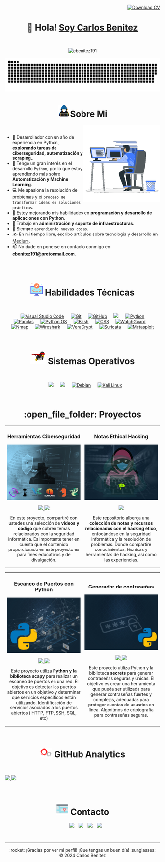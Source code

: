 <p align="right">
    <a href="https://drive.google.com/uc?export=download&id=1B04znJ2yy6ZliCVJV98nvDG-iJls9-Dp" download="CV_CarlosBenitez.pdf">
        <img src="https://img.shields.io/badge/Descargar%20CV-%23007BFF.svg?style=plastic&logo=download&logoColor=white" alt="Download CV" height="30px" width="160px" />
    </a>
</p>


<!-- Welcome profile -->
<div align="center">
<h1 align="center">👋 Hola! <a href="https://cbenitez.net">Soy Carlos Benitez</a></h1>
</div>

<!-- Profile views -->
<br>
<p align = "center">
	<img src="https://komarev.com/ghpvc/?username=cbenitez191&label=Profile%20views&color=brightgreen&style=plastic?" alt="cbenitez191" height=20px, width=140px/> 
</p>
<p align = "center">
	<img src = "https://github.com/cbenitez191/cbenitez191/blob/main/img/github-contribution-grid-snake.svg?" alt = "Snake Game"/>
</p>

<!-- About Me -->

<h1 align="center"><img src = "https://github.com/cbenitez191/cbenitez191/blob/main/img/about_me.gif?raw=true" width = 40px></picture>Sobre Mi</h1>

<picture> <img align="right" src="https://github.com/cbenitez191/cbenitez191/blob/main/img/Right_Side.gif?raw=true" width = 250px></picture>

<br>

- 🐍 Desarrollador con un año de experiencia en Python, **explorando tareas de ciberseguridad, automatización y scraping.**.
- 🔭 Tengo un gran interés en el desarrollo `Python`, por lo que estoy aprendiendo más sobre **Automatización y Machine Learning**.
- 💻 Me apasiona la resolución de problemas y el `proceso de transformar ideas en soluciones prácticas`.
- 🌱 Estoy mejorando mis habilidades en **programación y desarrollo de aplicaciones con Python**.
- 💼 Trabajo en **administración y soporte de infraestructuras**.
- 📝 Siempre `aprendiendo nuevas cosas`.
- ✍️ En mi tiempo libre, escribo artículos sobre tecnología y desarrollo en [Medium](https://medium.com/@cbenitez191).
- 📫 No dude en ponerse en contacto conmigo en **cbenitez191@protonmail.com**.



<br><br>

<!-- Tools & Software -->

<h1 align="center"><picture> <img src = "https://github.com/cbenitez191/cbenitez191/blob/main/img/software.png?raw=true" width = 40px>  </picture> Habilidades Técnicas</h1>
 <br>
 
<p align="center">
  &emsp;
    <a href="https://code.visualstudio.com/">
    <img src="https://img.shields.io/badge/Visual%20Studio%20Code-%23007ACC.svg?style=plastic&logo=visual-studio-code&logoColor=white" alt="Visual Studio Code"></a>
  &emsp;
    <a href="#"><img alt="Git" src="https://img.shields.io/badge/Git%20-%23F05033.svg?style=plastic&logo=git&logoColor=white"></a>
  &emsp;
    <a href="#"><img alt="GitHub" src="https://img.shields.io/badge/github-%23181717.svg?style=plastic&logo=github&logoColor=white"></a>
  &emsp;
    <a href="#"><img src="https://img.shields.io/badge/mysql-%234479A1.svg?&style=plastic&logo=mysql&logoColor=white"/></a>
  &emsp;
    <a href="https://www.python.org/">
    <img alt="Python" src="https://img.shields.io/badge/Python-%233B77A0.svg?style=plastic&logo=python&logoColor=white"></a>
  &emsp;
    <a href="https://pandas.pydata.org/">
    <img src="https://img.shields.io/badge/Pandas-%230A8E3D.svg?style=plastic&logo=pandas&logoColor=white" alt="Pandas"></a>
  &emsp;
    <a href="https://docs.python.org/3/library/os.html">
    <img src="https://img.shields.io/badge/Python%20OS-%234B8BBE.svg?style=plastic&logo=python&logoColor=white" alt="Python OS"></a>
  &emsp;
    <a href="https://www.gnu.org/software/bash/">
    <img alt="Bash" src="https://img.shields.io/badge/Bash-%234EAA27.svg?style=plastic&logo=gnu-bash&logoColor=white"></a> 
  &emsp;
    <a href="https://www.w3.org/Style/CSS/">
    <img alt="CSS" src="https://img.shields.io/badge/CSS-%231572B6.svg?style=plastic&logo=css3&logoColor=white"></a>
  &emsp;
    <a href="https://www.watchguard.com/">
    <img src="https://img.shields.io/badge/WatchGuard-%23D92D2A.svg?style=plastic&logo=watchguard&logoColor=white" alt="WatchGuard"></a>
  &emsp;	
    <a href="https://nmap.org/">
    <img alt="Nmap" src="https://img.shields.io/badge/Nmap-%23F6F22D.svg?style=plastic&logo=nmap&logoColor=black"></a>
  &emsp;
     <a href="https://www.wireshark.org/">
    <img alt="Wireshark" src="https://img.shields.io/badge/Wireshark-%232C5C93.svg?style=plastic&logo=wireshark&logoColor=white"></a>
  &emsp;
     <a href="https://www.veracrypt.fr/en/Home.html">
    <img alt="VeraCrypt" src="https://img.shields.io/badge/VeraCrypt-%233D5B9A.svg?style=plastic&logo=veracrypt&logoColor=white"></a>
  &emsp;
     <a href="https://suricata-ids.org/">
    <img alt="Suricata" src="https://img.shields.io/badge/Suricata-%23B22B27.svg?style=plastic&logo=suricata&logoColor=white"></a>
  &emsp;
     <a href="https://www.metasploit.com/">
    <img alt="Metasploit" src="https://img.shields.io/badge/Metasploit-%23000C0C.svg?style=plastic&logo=metasploit&logoColor=white"></a>
  
</p>
<br>

<!-- Operating systems -->

 <h1 align="center"><picture> <img src = "https://github.com/cbenitez191/cbenitez191/blob/main/img/OS.gif?raw=true" width = 50px>  </picture>Sistemas Operativos</h1>
 <br>
 
<p align="center">
  &emsp;
    <a href="#"><img src="https://img.shields.io/badge/Windows-0078D6?style=plastic&logo=windows&logoColor=white"></a>
  &emsp;
    <a href="#"><img src="https://img.shields.io/badge/Ubuntu-E95420?style=plastic&logo=ubuntu&logoColor=white"></a>
  &emsp;
    <a href="https://www.debian.org/">
    <img src="https://img.shields.io/badge/Debian-A81D24?style=plastic&logo=debian&logoColor=white" alt="Debian"></a>
  &emsp;
    <a href="https://www.kali.org/">
    <img src="https://img.shields.io/badge/Kali%20Linux-557C94?style=plastic&logo=kalilinux&logoColor=white" alt="Kali Linux">
</a>
</p>
<br>

<!-- My Repositories -->

<h1 align="center">:open_file_folder: Proyectos</h1>

<table>
<tr>
<td width="50%">
<h3 align="center">Herramientas Ciberseguridad</h3>
<div align="center">
<a href="https://www.youtube.com/@Cbtech_Sec" target="_blank"><img src="./img/Herramientas.JPG" width="400" alt="Herramientas Ciberseguridad"></a>
<p>
<a href="https://github.com/cbenitez191/Ciberseguridad" target="_blank">
  <img src="https://img.shields.io/badge/CÓDIGO-FFA500?style=for-the-badge&logo=github&logoColor=black">
</a>
<a href="https://www.youtube.com/@Cbtech_Sec" target="_blank">
  <img src="https://img.shields.io/badge/-Youtube-FF0000?style=for-the-badge&logo=youtube&logoColor=white">
</a>
</p>
<p>En este proyecto, compartiré con ustedes una selección de <strong>videos y código</strong> que cubren temas relacionados con la seguridad informática. Es importante tener en cuenta que el contenido proporcionado en este proyecto es para fines educativos y de divulgación.
</div>                                                                                      
</td>

<td width="50%">
<h3 align="center">Notas Ethical Hacking</h3>
<div align="center">                                       
<a href="https://github.com/cbenitez191/NotasEticalHacking" target="_blank"><img src="./img/Notas-hacking.JPG" width="400" alt="Notas Ethical Hacking"></a>
<br>
<p>
<a href="https://github.com/ArisGuimera/SimpleAndroidMVVM" target="_blank">
  <img src="https://img.shields.io/badge/CÓDIGO-FFA500?style=for-the-badge&logo=github&logoColor=black">
</a>
</p>
</p>Este repositorio alberga una <strong>colección de notas y recursos relacionados con el hacking ético</strong>, enfocándose en la seguridad informática y la resolución de problemas. Donde compartire conocimientos, técnicas y herramientas de hacking, así como las experiencias.</p>
</div>                                                             
</table>                                                                                 
</div>
</td>


<table>
<tr>
<td width="50%">
<h3 align="center">Escaneo de Puertos con Python</h3>
<div align="center">
<a href="https://www.youtube.com/@Cbtech_Sec" target="_blank"><img src="./img/Escaneo-puertos.JPG" width="400" alt="Escaneo de Puertos con Python"></a>
<p>
<a href="https://github.com/cbenitez191/Escaneo-de-Puertos" target="_blank">
  <img src="https://img.shields.io/badge/CÓDIGO-FFA500?style=for-the-badge&logo=github&logoColor=black">
</a>
<a href="https://www.youtube.com/@Cbtech_Sec" target="_blank">
  <img src="https://img.shields.io/badge/-Youtube-FF0000?style=for-the-badge&logo=youtube&logoColor=white">
</a>
</p>
<p>Este proyecto utiliza <strong>Python y la biblioteca scapy </strong>para realizar un escaneo de puertos en una red. El objetivo es detectar los puertos abiertos en un objetivo y determinar que servicios especificos están utilizando. Identificación de servicios asociados a los puertos abiertos ( HTTP, FTP, SSH, SQL, etc)</p>
</div>
                                                                                      
</td>       

<td width="50%">
<h3 align="center">Generador de contraseñas</h3>
<div align="center">
<a href="https://www.youtube.com/@Cbtech_Sec" target="_blank"><img src="./img/Gen-pass.JPG" width="400" alt="Generador de contraseñas"></a>
<p>
<a href="https://github.com/cbenitez191/Escaneo-de-Puertos" target="_blank">
  <img src="https://img.shields.io/badge/CÓDIGO-FFA500?style=for-the-badge&logo=github&logoColor=black">
</a>
<a href="https://www.youtube.com/@Cbtech_Sec" target="_blank">
  <img src="https://img.shields.io/badge/-Youtube-FF0000?style=for-the-badge&logo=youtube&logoColor=white">
</a>
</p>
<p>Este proyecto utiliza Python y la biblioteca <strong>secrets </strong>para generar contraseñas seguras y únicas. El objetivo es crear una herramienta que pueda ser utilizada para generar contraseñas fuertes y complejas, adecuadas para proteger cuentas de usuarios en línea. Algoritmos de criptografía para contraseñas seguras.</p>
</div>                                                                                   
</td>  
</table>

</div>
</details>
<br>

<!-- GitHub Analytics -->
<h1 align="center"><picture> <img src = "https://github.com/cbenitez191/cbenitez191/blob/main/img/SEuy.gif?raw=true" width = "40px">  </picture>GitHub Analytics</h1>
 <br>

<p align="left">
<a href="https://github.com/cbenitez191">
  <img height="180em" src="https://github-readme-stats-eight-theta.vercel.app/api?username=cbenitez191&show_icons=true&theme=algolia&include_all_commits=true&count_private=true"/>
  <img height="180em" src="https://github-readme-stats-eight-theta.vercel.app/api/top-langs/?username=cbenitez191&layout=compact&langs_count=8&theme=algolia"/>
</a>
</p>


<!-- Contact with me -->
<br>
<h1 align="center"><picture> <img src = "https://github.com/cbenitez191/cbenitez191/blob/main/img/contactme.png?raw=true" width = 40px">  </picture>Contacto</h1>

<p align="center">
 <div align="center"  class="icons-social" style="margin-left: 10px;">
        <a style="margin-left: 10px;"  target="_blank" href="https://www.linkedin.com/in/cbenitez191">
			<img src="https://img.icons8.com/doodle/40/000000/linkedin--v2.png"></a>
        <a style="margin-left: 10px;" target="_blank" href="https://github.com/cbenitez191">
		<img src="https://img.icons8.com/doodle/40/000000/github--v1.png"></a>
        <a style="margin-left: 10px;" target="_blank" href="https://twitter.com">
			<img src="https://img.icons8.com/doodle/1x/twitter-squared--v2.png" ></a>
		<a style="margin-left: 10px;" target="_blank" href="https://youtube.com/aristidevs?sub_confirmation=1">
				<img src="https://img.icons8.com/doodle/1x/youtube--v2.png" ></a>
      </div>
</p>
<br>

------

<div align="center">
  :rocket: ¡Gracias por ver mi perfil! ¡Que tengas un buen día! :sunglasses: <br/>
  &copy; 2024 Carlos Benitez
</div>

